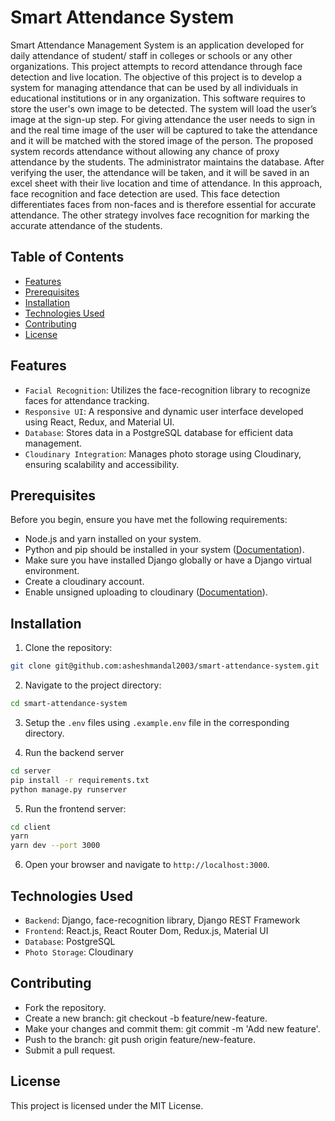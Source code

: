 # Smart Attendance System

Smart Attendance Management System is an application developed for daily attendance of student/
staff in colleges or schools or any other organizations. This project attempts to record attendance
through face detection and live location. The objective of this project is to develop a system for
managing attendance that can be used by all individuals in educational institutions or in any
organization. This software requires to store the user's own image to be detected. The system will
load the user’s image at the sign-up step. For giving attendance the user needs to sign in and the
real time image of the user will be captured to take the attendance and it will be matched with the
stored image of the person. The proposed system records attendance without allowing any chance
of proxy attendance by the students. The administrator maintains the database. After verifying the
user, the attendance will be taken, and it will be saved in an excel sheet with their live location and
time of attendance. In this approach, face recognition and face detection are used. This face
detection differentiates faces from non-faces and is therefore essential for accurate attendance.
The other strategy involves face recognition for marking the accurate attendance of the students.

## Table of Contents
- [Features](#features)
- [Prerequisites](#prerequisites)
- [Installation](#installation)
- [Technologies Used](#technologies-used)
- [Contributing](#contributing)
- [License](#license)

## Features

 - `Facial Recognition`: Utilizes the face-recognition library to recognize faces for attendance tracking.
 - `Responsive UI`: A responsive and dynamic user interface developed using React, Redux, and Material UI.
 - `Database`: Stores data in a PostgreSQL database for efficient data management.
 - `Cloudinary Integration`: Manages photo storage using Cloudinary, ensuring scalability and accessibility.

## Prerequisites

  Before you begin, ensure you have met the following requirements:

- Node.js and yarn installed on your system.
- Python and pip should be installed in your system ([Documentation](https://medium.com/geekculture/make-your-first-web-app-with-django-python-in-a-virtual-environment-4cce2241031d)).
- Make sure you have installed Django globally or have a Django virtual environment.
- Create a cloudinary account.
- Enable unsigned uploading to cloudinary ([Documentation](https://medium.com/@aalam-info-solutions-llp/how-to-upload-images-to-cloudinary-with-react-js-ad402f775818)).

## Installation

1. Clone the repository:

```bash
git clone git@github.com:asheshmandal2003/smart-attendance-system.git
```

2. Navigate to the project directory:

```bash
cd smart-attendance-system
```

3. Setup the `.env` files using `.example.env` file in the corresponding directory.

4. Run the backend server

```bash
cd server
pip install -r requirements.txt
python manage.py runserver
```

5. Run the frontend server:

```bash
cd client
yarn
yarn dev --port 3000
```
6. Open your browser and navigate to `http://localhost:3000`.

## Technologies Used

- `Backend`: Django, face-recognition library, Django REST Framework
- `Frontend`: React.js, React Router Dom, Redux.js, Material UI
- `Database`: PostgreSQL
- `Photo Storage`: Cloudinary

## Contributing

- Fork the repository.
- Create a new branch: git checkout -b feature/new-feature.
- Make your changes and commit them: git commit -m 'Add new feature'.
- Push to the branch: git push origin feature/new-feature.
- Submit a pull request.

## License

This project is licensed under the MIT License.
